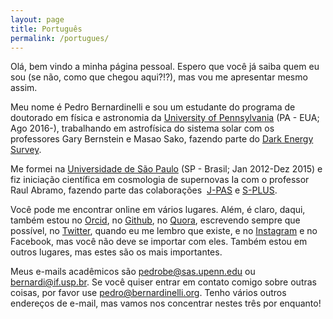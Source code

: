 ```yaml
---
layout: page
title: Português
permalink: /portugues/
---
```


Olá, bem vindo a minha página pessoal. Espero que você já saiba quem eu sou (se não, como que chegou aqui?!?), mas vou me apresentar mesmo assim. 

Meu nome é Pedro Bernardinelli e sou um estudante do programa de doutorado em física e astronomia da [University of Pennsylvania](https://www.physics.upenn.edu/people/graduate-students/pedro-henrique-bernardinelli) (PA - EUA; Ago 2016-), trabalhando em astrofísica do sistema solar com os professores Gary Bernstein e Masao Sako, fazendo parte do [Dark Energy Survey](https://www.darkenergysurvey.org).

Me formei na [Universidade de São Paulo](http://portal.if.usp.br/ifusp/pt-br/users/bernardi) (SP - Brasil; Jan 2012-Dez 2015) e fiz iniciação científica em cosmologia de supernovas Ia com o professor Raul Abramo, fazendo parte das colaborações  [J-PAS](http://j-pas.org/ "Javalambre Physics of the Accelerating Universe Astrophysical Survey") e [S-PLUS](http://www.iag.usp.br/labcosmos/en/s-plus/ "Southern Photometric Local Universe Survey").

Você pode me encontrar online em vários lugares. Além, é claro, daqui, também estou no [Orcid](https://orcid.org/0000-0003-0743-9422
 "Orcid ID"), no [Github](https://github.com/bernardinelli "Pedro Bernardinelli"), no [Quora](https://www.quora.com/profile/Pedro-Henrique-Bernardinelli "Pedro Bernardinelli"), escrevendo sempre que possível, no [Twitter](https://twitter.com/phbernardinelli), quando eu me lembro que existe, e no [Instagram](https://www.instagram.com/pedrohbernardinelli/) e no Facebook, mas você não deve se importar com eles. Também estou em outros lugares, mas estes são os mais importantes.

Meus e-mails acadêmicos são <pedrobe@sas.upenn.edu> ou <bernardi@if.usp.br>. Se você quiser entrar em contato comigo sobre outras coisas, por favor use <pedro@bernardinelli.org>. Tenho vários outros endereços de e-mail, mas vamos nos concentrar nestes três por enquanto!



